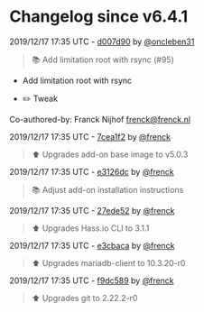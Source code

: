# Changelog since v6.4.1

2019/12/17 17:35 UTC - [d007d90](https://github.com/hassio-addons/addon-ssh/commit/d007d90dc1c2f2f6853bb634f5a12de90c147465) by [@oncleben31](https://github.com/oncleben31)
> :books: Add limitation root with rsync (#95)

* Add limitation root with rsync

* :pencil2: Tweak


Co-authored-by: Franck Nijhof <frenck@frenck.nl> 

2019/12/17 17:35 UTC - [7cea1f2](https://github.com/hassio-addons/addon-ssh/commit/7cea1f2a191f3ef8a70cc28a705452aa98cd2a57) by [@frenck](https://github.com/frenck)
> :arrow_up: Upgrades add-on base image to v5.0.3 

2019/12/17 17:35 UTC - [e3126dc](https://github.com/hassio-addons/addon-ssh/commit/e3126dc2472d04c3381e3069d2334d21890422c5) by [@frenck](https://github.com/frenck)
> :books: Adjust add-on installation instructions 

2019/12/17 17:35 UTC - [27ede52](https://github.com/hassio-addons/addon-ssh/commit/27ede52554a34a09c777e6aade8edc215ea0a997) by [@frenck](https://github.com/frenck)
> :arrow_up: Upgrades Hass.io CLI to 3.1.1 

2019/12/17 17:35 UTC - [e3cbaca](https://github.com/hassio-addons/addon-ssh/commit/e3cbaca4dc193e82295b3031f8cee08f208a9f3f) by [@frenck](https://github.com/frenck)
> :arrow_up: Upgrades mariadb-client to 10.3.20-r0 

2019/12/17 17:35 UTC - [f9dc589](https://github.com/hassio-addons/addon-ssh/commit/f9dc589eca7b45b2c9e1a9dd29945823013047dd) by [@frenck](https://github.com/frenck)
> :arrow_up: Upgrades git to 2.22.2-r0 


